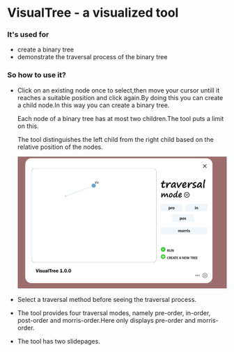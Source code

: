 # VisualTree - a visualized tool

### It's used for

- create a binary tree
- demonstrate the traversal process of the binary tree

### So how to use it?

- Click on an existing node once to select,then move your cursor untill it reaches a suitable position and click again.By doing this you can create a child node.In this way you can create a binary tree.

  Each node of a binary tree has at most two children.The tool puts a limit on this.

  The tool distinguishes the left child from the right child based on the relative position of the nodes.
  
  ![image](https://github.com/troublemkerrr/VisualTree/blob/master/gif/create.gif)

- Select a traversal method before seeing the traversal process. 

- The tool provides four traversal modes, namely pre-order, in-order, post-order and morris-order.Here only displays pre-order and morris-order.

- The tool has two slidepages.
